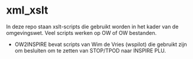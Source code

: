 # xml_xslt

In deze repo staan xslt-scripts die gebruikt worden in het kader van de
omgevingswet. Veel scripts werken op OW of OW bestanden.

 - OW2INSPIRE bevat scripts van Wim de Vries (wspilot) die gebruikt zijn om besluiten om te zetten van STOP/TPOD naar INSPIRE PLU.
